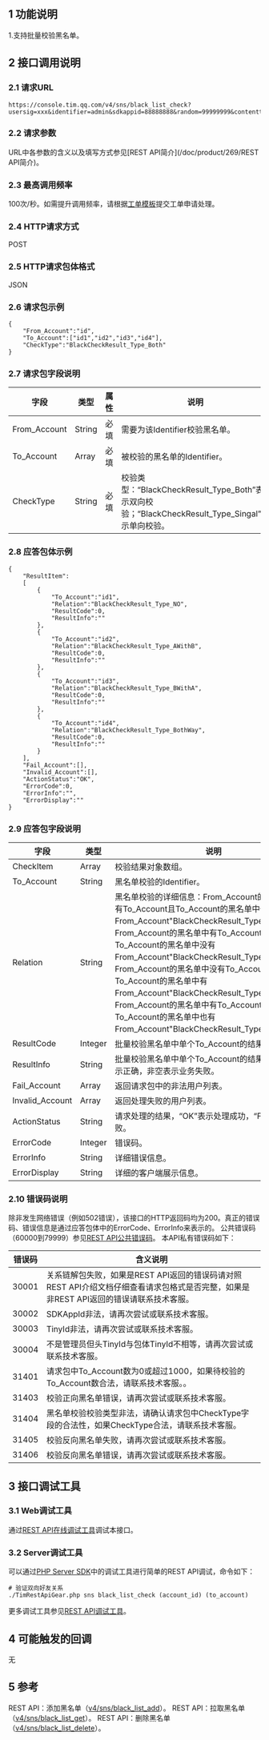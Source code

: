 ## 1 功能说明 

1.支持批量校验黑名单。 
 
## 2 接口调用说明 

### 2.1 请求URL 
```
https://console.tim.qq.com/v4/sns/black_list_check?usersig=xxx&identifier=admin&sdkappid=88888888&random=99999999&contenttype=json 
```
### 2.2 请求参数 

URL中各参数的含义以及填写方式参见[REST API简介](/doc/product/269/REST API简介)。 

### 2.3 最高调用频率 

100次/秒。如需提升调用频率，请根据[工单模板](/doc/product/269/云通信配置变更需求工单#2.15-rest-api.E8.B0.83.E7.94.A8.E9.A2.91.E7.8E.87.E8.B0.83.E6.95.B4)提交工单申请处理。

### 2.4 HTTP请求方式 

POST 

### 2.5 HTTP请求包体格式 

JSON 

### 2.6 请求包示例

```
{
	"From_Account":"id",
	"To_Account":["id1","id2","id3","id4"],
	"CheckType":"BlackCheckResult_Type_Both"
}
```

### 2.7 请求包字段说明 

| 字段 | 类型 | 属性 | 说明 |
|---------|---------|---------|---------|
| From_Account | String | 必填 |需要为该Identifier校验黑名单。 |
| To_Account | Array | 必填 |被校验的黑名单的Identifier。 |
| CheckType | String | 必填 |校验类型：“BlackCheckResult_Type_Both”表示双向校验；“BlackCheckResult_Type_Singal”表示单向校验。 |

### 2.8 应答包体示例

```
{
	"ResultItem":
	[
		{
			"To_Account":"id1",
			"Relation":"BlackCheckResult_Type_NO",
			"ResultCode":0,
			"ResultInfo":""
		},
		{
			"To_Account":"id2",
			"Relation":"BlackCheckResult_Type_AWithB",
			"ResultCode":0,
			"ResultInfo":""
		},
		{
			"To_Account":"id3",
			"Relation":"BlackCheckResult_Type_BWithA",
			"ResultCode":0,
			"ResultInfo":""
		},
		{
			"To_Account":"id4",
			"Relation":"BlackCheckResult_Type_BothWay",
			"ResultCode":0,
			"ResultInfo":""
		}
	],
	"Fail_Account":[],	
	"Invalid_Account":[],
	"ActionStatus":"OK",
	"ErrorCode":0,
	"ErrorInfo":"",
	"ErrorDisplay":""
}
```

### 2.9 应答包字段说明 

| 字段 | 类型 | 说明 |
|---------|---------|---------|
| CheckItem | Array | 校验结果对象数组。  |
| To_Account | String | 黑名单校验的Identifier。   |
| Relation | String | 黑名单校验的详细信息：From_Account的黑名单中没有To_Account且To_Account的黑名单中也没有From_Account"BlackCheckResult_Type_NO"，From_Account的黑名单中有To_Account但To_Account的黑名单中没有From_Account"BlackCheckResult_Type_AWithB"，From_Account的黑名单中没有To_Account但To_Account的黑名单中有From_Account"BlackCheckResult_Type_BWithA"，From_Account的黑名单中有To_Account且To_Account的黑名单中也有From_Account"BlackCheckResult_Type_BothWay"。   |
| ResultCode | Integer | 批量校验黑名单中单个To_Account的结果。   |
| ResultInfo | String | 批量校验黑名单中单个To_Account的结果详情，为空表示正确，非空表示业务失败。 |
| Fail_Account | Array |返回请求包中的非法用户列表。|
| Invalid_Account | Array | 返回处理失败的用户列表。  |
| ActionStatus | String | 请求处理的结果，“OK”表示处理成功，“FAIL”表示失败。 |
| ErrorCode | Integer | 错误码。  |
| ErrorInfo | String  | 详细错误信息。 |
| ErrorDisplay | String  | 详细的客户端展示信息。 |

### 2.10 错误码说明 

除非发生网络错误（例如502错误），该接口的HTTP返回码均为200。真正的错误码、错误信息是通过应答包体中的ErrorCode、ErrorInfo来表示的。 
公共错误码（60000到79999）参见[REST API公共错误码](/doc/product/269/错误码#rest-api.E5.85.AC.E5.85.B1.E9.94.99.E8.AF.AF.E7.A0.81)。 
本API私有错误码如下： 

| 错误码 | 含义说明| 
|---------|---------|
| 30001 | 关系链解包失败，如果是REST API返回的错误码请对照REST API介绍文档仔细查看请求包格式是否完整，如果是非REST API返回的错误请联系技术客服。  | 
| 30002 | SDKAppId非法，请再次尝试或联系技术客服。 | 
| 30003 | TinyId非法，请再次尝试或联系技术客服。  | 
| 30004 | 不是管理员但头TinyId与包体TinyId不相等，请再次尝试或联系技术客服。| 
| 31401 | 请求包中To_Account数为0或超过1000，如果待校验的To_Account数合法，请联系技术客服。。 | 
| 31403 | 校验正向黑名单错误，请再次尝试或联系技术客服。| 
| 31404 | 黑名单校验校验类型非法，请确认请求包中CheckType字段的合法性，如果CheckType合法，请联系技术客服。 | 
| 31405 | 校验反向黑名单失败，请再次尝试或联系技术客服。 | 
| 31406 | 校验反向黑名单错误，请再次尝试或联系技术客服。 | 

## 3 接口调试工具 

### 3.1 Web调试工具 

通过[REST API在线调试工具](http://avc.qcloud.com/wiki2.0/im/APITester/APITester.html#v4/sns/black_list_check)调试本接口。 

### 3.2 Server调试工具 

可以通过[PHP Server SDK](/doc/product/269/PHP%20Server%20SDK)中的调试工具进行简单的REST API调试，命令如下： 
```
# 验证双向好友关系
./TimRestApiGear.php sns black_list_check (account_id) (to_account)
```
更多调试工具参见[REST API调试工具](/doc/product/269/REST%20API简介#5-rest-api.E8.B0.83.E8.AF.95.E5.B7.A5.E5.85.B7)。

## 4 可能触发的回调 

无 

## 5 参考 

REST API：添加黑名单（[v4/sns/black_list_add](/doc/product/269/添加黑名单)）。 
REST API：拉取黑名单（[v4/sns/black_list_get](/doc/product/269/拉取黑名单)）。 
REST API：删除黑名单（[v4/sns/black_list_delete](/doc/product/269/删除黑名单)）。 